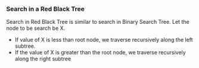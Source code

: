 ### Search in a Red Black Tree
Search in Red Black Tree is similar to search in Binary Search Tree. Let the node to be search be X.

   - If value of X is less than root node, we traverse recursively along the left subtree.
   - If the value of X is greater than the root node, we traverse recursively along the right subtree


